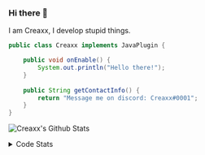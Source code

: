 ### Hi there 👋

I am Creaxx, I develop stupid things. 

```java
public class Creaxx implements JavaPlugin {

    public void onEnable() {
        System.out.println("Hello there!");
    }
    
    public String getContactInfo() {
        return "Message me on discord: Creaxx#0001";
    }
}
```

![Creaxx's Github Stats](https://github-readme-stats.vercel.app/api?username=CreaxxOG&show_icons=true&theme=dark&count_private=true)

<details>
  <summary>Code Stats</summary>

<!--START_SECTION:waka-->
![Code Time](http://img.shields.io/badge/Code%20Time-911%20hrs%202%20mins-blue)

![Lines of code](https://img.shields.io/badge/From%20Hello%20World%20I%27ve%20Written-2%20Thousand%20lines%20of%20code-blue)

**🐱 My GitHub Data** 

> 🏆 604 Contributions in the Year 2022
 > 
> 📦 227.2 kB Used in GitHub's Storage 
 > 
> 🚫 Not Opted to Hire
 > 
> 📜 3 Public Repositories 
 > 
> 🔑 2 Private Repositories  
 > 
**I'm a Night 🦉** 

```text
🌞 Morning    15 commits     █░░░░░░░░░░░░░░░░░░░░░░░░   3.83% 
🌆 Daytime    180 commits    ███████████░░░░░░░░░░░░░░   45.92% 
🌃 Evening    177 commits    ███████████░░░░░░░░░░░░░░   45.15% 
🌙 Night      20 commits     █░░░░░░░░░░░░░░░░░░░░░░░░   5.1%

```
📅 **I'm Most Productive on Tuesday** 

```text
Monday       51 commits     ███░░░░░░░░░░░░░░░░░░░░░░   13.01% 
Tuesday      69 commits     ████░░░░░░░░░░░░░░░░░░░░░   17.6% 
Wednesday    69 commits     ████░░░░░░░░░░░░░░░░░░░░░   17.6% 
Thursday     51 commits     ███░░░░░░░░░░░░░░░░░░░░░░   13.01% 
Friday       47 commits     ███░░░░░░░░░░░░░░░░░░░░░░   11.99% 
Saturday     49 commits     ███░░░░░░░░░░░░░░░░░░░░░░   12.5% 
Sunday       56 commits     ███░░░░░░░░░░░░░░░░░░░░░░   14.29%

```


📊 **This Week I Spent My Time On** 

```text
💬 Programming Languages: 
Java                     2 hrs 42 mins       ████████████████░░░░░░░░░   64.6% 
Kotlin                   56 mins             █████░░░░░░░░░░░░░░░░░░░░   22.65% 
TypeScript               10 mins             █░░░░░░░░░░░░░░░░░░░░░░░░   4.37% 
YAML                     10 mins             █░░░░░░░░░░░░░░░░░░░░░░░░   4.1% 
Gradle                   5 mins              ░░░░░░░░░░░░░░░░░░░░░░░░░   2.23%

🔥 Editors: 
IntelliJ                 4 hrs 11 mins       █████████████████████████   100.0%

```

**I Mostly Code in Java** 

```text
Java                     6 repos             ██████████████████░░░░░░░   75.0% 
EJS                      1 repo              ███░░░░░░░░░░░░░░░░░░░░░░   12.5% 
Kotlin                   1 repo              ███░░░░░░░░░░░░░░░░░░░░░░   12.5%

```



 Last Updated on 05/10/2022 18:43:18 UTC
<!--END_SECTION:waka-->
</details>
